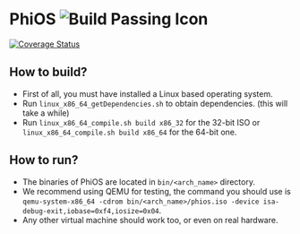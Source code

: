 # PhiOS ![Build Passing Icon](https://travis-ci.org/EnachescuAlin/PhiOS.svg?branch=devel)
[![Coverage Status](https://coveralls.io/repos/github/EnachescuAlin/PhiOS/badge.svg?branch=devel)](https://coveralls.io/github/EnachescuAlin/PhiOS?branch=devel)

## How to build?
* First of all, you must have installed a Linux based operating system.
* Run `linux_x86_64_getDependencies.sh` to obtain dependencies. (this will take a while)
* Run `linux_x86_64_compile.sh build x86_32` for the 32-bit ISO or `linux_x86_64_compile.sh build x86_64` for the 64-bit one. 

## How to run?
* The binaries of PhiOS are located in `bin/<arch_name>` directory.
* We recommend using QEMU for testing, the command you should use is `qemu-system-x86_64 -cdrom bin/<arch_name>/phios.iso -device isa-debug-exit,iobase=0xf4,iosize=0x04`.
* Any other virtual machine should work too, or even on real hardware.
